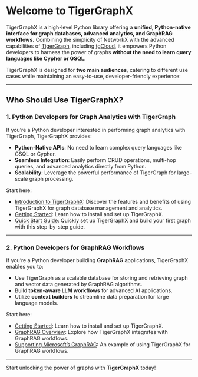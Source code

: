 # Welcome to TigerGraphX

TigerGraphX is a high-level Python library offering a **unified, Python-native interface for graph databases, advanced analytics, and GraphRAG workflows.** Combining the simplicity of NetworkX with the advanced capabilities of [TigerGraph](https://tigergraph.com/), including [tgCloud](https://www.tigergraph.com/cloud/), it empowers Python developers to harness the power of graphs **without the need to learn query languages like Cypher or GSQL**.

TigerGraphX is designed for **two main audiences**, catering to different use cases while maintaining an easy-to-use, developer-friendly experience:

---

## Who Should Use TigerGraphX?

### **1. Python Developers for Graph Analytics with TigerGraph**

If you’re a Python developer interested in performing graph analytics with TigerGraph, TigerGraphX provides:

- **Python-Native APIs**: No need to learn complex query languages like GSQL or Cypher.
- **Seamless Integration**: Easily perform CRUD operations, multi-hop queries, and advanced analytics directly from Python.
- **Scalability**: Leverage the powerful performance of TigerGraph for large-scale graph processing.

Start here:

- [Introduction to TigerGraphX](introduction.md): Discover the features and benefits of using TigerGraphX for graph database management and analytics.
- [Getting Started](getting_started/installation.md): Learn how to install and set up TigerGraphX.
- [Quick Start Guide](getting_started/quick_start.md): Quickly set up TigerGraphX and build your first graph with this step-by-step guide.

---

### **2. Python Developers for GraphRAG Workflows**

If you’re a Python developer building **GraphRAG** applications, TigerGraphX enables you to:

- Use TigerGraph as a scalable database for storing and retrieving graph and vector data generated by GraphRAG algorithms.
- Build **token-aware LLM workflows** for advanced AI applications.
- Utilize **context builders** to streamline data preparation for large language models.

Start here:

- [Getting Started](getting_started/installation.md): Learn how to install and set up TigerGraphX.
- [GraphRAG Overview](graphrag/overview.md): Explore how TigerGraphX integrates with GraphRAG workflows.
- [Supporting Microsoft’s GraphRAG](graphrag/msft_graphrag_1.md): An example of using TigerGraphX for GraphRAG workflows.

---

Start unlocking the power of graphs with **TigerGraphX** today!
